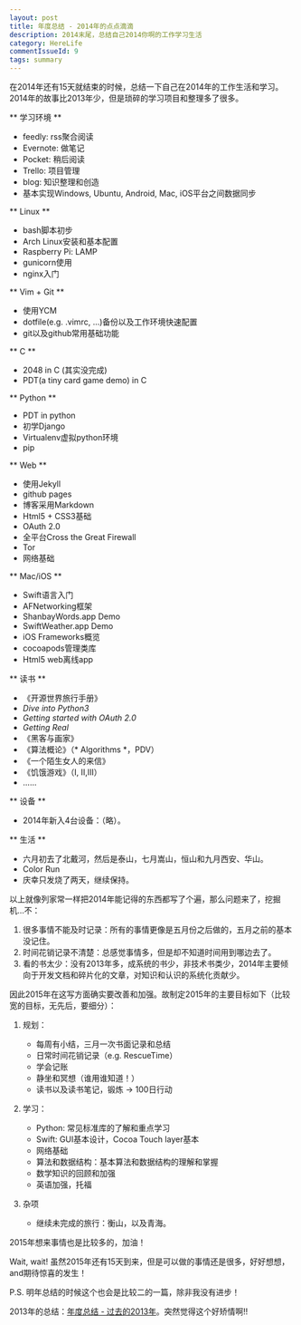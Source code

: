 ```yaml
---
layout: post
title: 年度总结 - 2014年的点点滴滴
description: 2014末尾，总结自己2014你啊的工作学习生活
category: HereLife
commentIssueId: 9
tags: summary
---
```


在2014年还有15天就结束的时候，总结一下自己在2014年的工作生活和学习。2014年的故事比2013年少，但是琐碎的学习项目和整理多了很多。
<!--more-->

** 学习环境 **

 - feedly: rss聚合阅读
 - Evernote: 做笔记
 - Pocket: 稍后阅读
 - Trello: 项目管理
 - blog: 知识整理和创造
 - 基本实现Windows, Ubuntu, Android, Mac, iOS平台之间数据同步

** Linux **

 - bash脚本初步
 - Arch Linux安装和基本配置
 - Raspberry Pi: LAMP
 - gunicorn使用
 - nginx入门

** Vim + Git **

 - 使用YCM
 - dotfile(e.g. .vimrc, ...)备份以及工作环境快速配置
 - git以及github常用基础功能

** C **

 - 2048 in C (其实没完成)
 - PDT(a tiny card game demo) in C

** Python **

 - PDT in python 
 - 初学Django
 - Virtualenv虚拟python环境
 - pip

** Web **

 - 使用Jekyll
 - github pages
 - 博客采用Markdown
 - Html5 + CSS3基础
 - OAuth 2.0
 - 全平台Cross the Great Firewall
 - Tor
 - 网络基础

** Mac/iOS **

 - Swift语言入门
 - AFNetworking框架
 - ShanbayWords.app Demo
 - SwiftWeather.app Demo
 - iOS Frameworks概览
 - cocoapods管理类库
 - Html5 web离线app

** 读书 **

 - 《开源世界旅行手册》
 -  _Dive into Python3_
 -  _Getting started with OAuth 2.0_
 -  _Getting Real_
 - 《黑客与画家》
 - 《算法概论》（* Algorithms *，PDV）
 - 《一个陌生女人的来信》
 - 《饥饿游戏》（I, II,III）
 - ......

** 设备 **

 - 2014年新入4台设备：（略）。

** 生活 **

 - 六月初去了北戴河，然后是泰山，七月嵩山，恒山和九月西安、华山。
 - Color Run
 - 庆幸只发烧了两天，继续保持。


以上就像列家常一样把2014年能记得的东西都写了个遍，那么问题来了，挖掘机...不：

 1. 很多事情不能及时记录：所有的事情更像是五月份之后做的，五月之前的基本没记住。
 2. 时间花销记录不清楚：总感觉事情多，但是却不知道时间用到哪边去了。
 3. 看的书太少：没有2013年多，成系统的书少，非技术书类少，2014年主要倾向于开发文档和碎片化的文章，对知识和认识的系统化贡献少。

因此2015年在这写方面确实要改善和加强。故制定2015年的主要目标如下（比较宽的目标，无先后，要细分）：

1. 规划：

    - 每周有小结，三月一次书面记录和总结
    - 日常时间花销记录（e.g. RescueTime）
    - 学会记账
    - 静坐和冥想（谁用谁知道！）
    - 读书以及读书笔记，锻炼 -> 100日行动

2. 学习：

    - Python: 常见标准库的了解和重点学习
    - Swift: GUI基本设计，Cocoa Touch layer基本
    - 网络基础
    - 算法和数据结构：基本算法和数据结构的理解和掌握
    - 数学知识的回顾和加强
    - 英语加强，托福

3. 杂项

    - 继续未完成的旅行：衡山，以及青海。

2015年想来事情也是比较多的，加油！

Wait, wait! 虽然2015年还有15天到来，但是可以做的事情还是很多，好好想想，and期待惊喜的发生！

P.S. 明年总结的时候这个也会是比较二的一篇，除非我没有进步！

2013年的总结：[年度总结 - 过去的2013年](/herelife/2013/11/30/the-past-one-year-2013/)。突然觉得这个好矫情啊!!